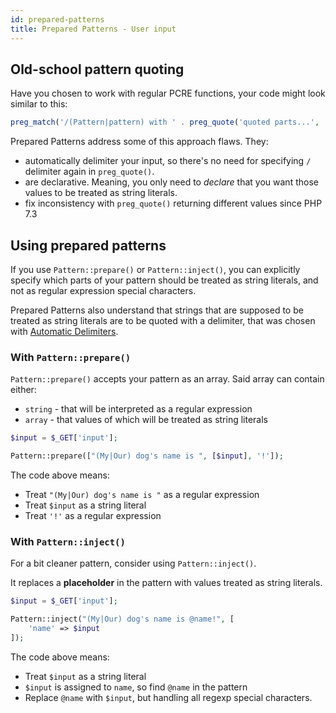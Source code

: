 ```yaml
---
id: prepared-patterns
title: Prepared Patterns - User input
---
```


## Old-school pattern quoting

Have you chosen to work with regular PCRE functions, your code might look similar to this:

```php
preg_match('/(Pattern|pattern) with ' . preg_quote('quoted parts...', '/') . ' is ugly/');
```

Prepared Patterns address some of this approach flaws. They:

 - automatically delimiter your input, so there's no need for specifying `/` delimiter again in `preg_quote()`.
 - are declarative. Meaning, you only need to *declare* that you want those values to be treated as string literals.
 - fix inconsistency with `preg_quote()` returning different values since PHP 7.3

## Using prepared patterns

If you use `Pattern::prepare()` or `Pattern::inject()`, you can explicitly specify which parts of your pattern should be 
treated as string literals, and not as regular expression special characters.

Prepared Patterns also understand that strings that are supposed to be treated as string literals are to be quoted with a 
delimiter, that was chosen with [Automatic Delimiters](delimiters.md).

### With `Pattern::prepare()`

`Pattern::prepare()` accepts your pattern as an array. Said array can contain either:

 - `string` - that will be interpreted as a regular expression
 - `array` - that values of which will be treated as string literals

```php
$input = $_GET['input'];

Pattern::prepare(["(My|Our) dog's name is ", [$input], '!']);
```

The code above means:

 - Treat `"(My|Our) dog's name is "` as a regular expression
 - Treat `$input` as a string literal
 - Treat `'!'` as a regular expression

### With `Pattern::inject()`

For a bit cleaner pattern, consider using `Pattern::inject()`.

It replaces a **placeholder** in the pattern with values treated as string literals.

```php
$input = $_GET['input'];

Pattern::inject("(My|Our) dog's name is @name!", [
    'name' => $input
]);
```

The code above means:

 - Treat `$input` as a string literal
 - `$input` is assigned to `name`, so find `@name` in the pattern
 - Replace `@name` with `$input`, but handling all regexp special characters.
